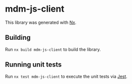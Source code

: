 # mdm-js-client

This library was generated with [Nx](https://nx.dev).

## Building

Run `nx build mdm-js-client` to build the library.

## Running unit tests

Run `nx test mdm-js-client` to execute the unit tests via [Jest](https://jestjs.io).
